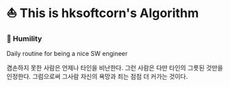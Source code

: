 # ⛵ This is hksoftcorn's Algorithm

### 🌊 Humility

Daily routine for being a nice SW engineer

겸손하지 못한 사람은 언제나 타인을 비난한다. 그런 사람은 다만 타인의 그릇된 것만을 인정한다. 그럼으로써 그사람 자신의 욕망과 죄는 점점 더 커가는 것이다.